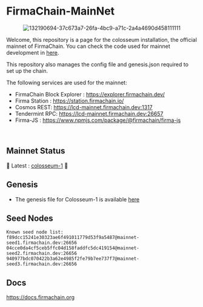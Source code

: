 # FirmaChain-MainNet


<center>

![132190694-37c673a7-26fa-4bc9-a71c-2a4a4690d458111111](https://user-images.githubusercontent.com/5277080/132265516-b6373d15-133c-41f3-a093-a93c34155c13.png) 

</center>

Welcome, this repository is a page for the colosseum installation, the official mainnet of FirmaChain. You can check the code used for mainnet development in [here](https://github.com/firmachain/firmachain).

This repository also manages the config file and genesis.json required to set up the chain.

The following services are used for the mainnet:
 - FirmaChain Block Explorer : https://explorer.firmachain.dev/
 - Firma Station : https://station.firmachain.io/
 - Cosmos REST: https://lcd-mainnet.firmachain.dev:1317
 - Tendermint RPC: https://lcd-mainnet.firmachain.dev:26657
 - Firma-JS : https://www.npmjs.com/package/@firmachain/firma-js

<br>

## Mainnet Status
:rocket: Latest : [colosseum-1](./colosseum-1) :rocket:


## Genesis
- The genesis file for Colosseum-1 is available [here](https://github.com/FirmaChain/mainnet/blob/main/colosseum-1/genesis.json)

## Seed Nodes
```
Known seed node list:
f89dcc15241e30323ae6f491011779d53f9a5487@mainnet-seed1.firmachain.dev:26656
04cce0da4cf5ceb5ffc04d158faddfc5dc419154@mainnet-seed2.firmachain.dev:26656
940977bdc070422b3a62e4985f2fe79b7ee737f7@mainnet-seed3.firmachain.dev:26656
```

## Docs
https://docs.firmachain.org

